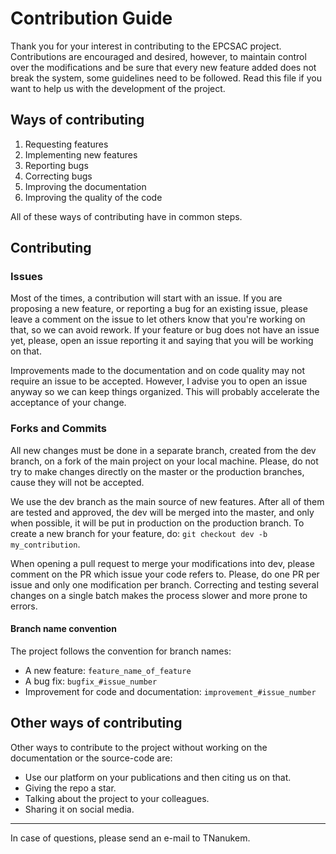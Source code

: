 # Contribution Guide
Thank you for your interest in contributing to the EPCSAC project. Contributions are encouraged and desired, however, to maintain control over the modifications and be sure that every new feature added does not break the system, some guidelines need to be followed. Read this file if you want to help us with the development of the project.

## Ways of contributing

1. Requesting features
2. Implementing new features 
3. Reporting bugs
4. Correcting bugs
5. Improving the documentation
6. Improving the quality of the code

All of these ways of contributing have in common steps.

## Contributing

### Issues
Most of the times, a contribution will start with an issue. If you are proposing a new feature, or reporting a bug for an existing issue, please leave a comment on the issue to let others know that you're working on that, so we can avoid rework. If your feature or bug does not have an issue yet, please, open an issue reporting it and saying that you will be working on that.

Improvements made to the documentation and on code quality may not require an issue to be accepted. However, I advise you to open an issue anyway so we can keep things organized. This will probably accelerate the acceptance of your change.

### Forks and Commits
All new changes must be done in a separate branch, created from the dev branch, on a fork of the main project on your local machine. Please, do not try to make changes directly on the master or the production branches, cause they will not be accepted. 

We use the dev branch as the main source of new features. After all of them are tested and approved, the dev will be merged into the master, and only when possible, it will be put in production on the production branch. To create a new branch for your feature, do: `git checkout dev -b my_contribution`. 

When opening a pull request to merge your modifications into dev, please comment on the PR which issue your code refers to. Please, do one PR per issue and only one modification per branch. Correcting and testing several changes on a single batch makes the process slower and more prone to errors.

#### Branch name convention
The project follows the convention for branch names:
- A new feature: `feature_name_of_feature`
- A bug fix: `bugfix_#issue_number`
- Improvement for code and documentation: `improvement_#issue_number`

## Other ways of contributing
Other ways to contribute to the project without working on the documentation or the source-code are:
- Use our platform on your publications and then citing us on that.
- Giving the repo a star.
- Talking about the project to your colleagues.
- Sharing it on social media.

---

In case of questions, please send an e-mail to TNanukem.
